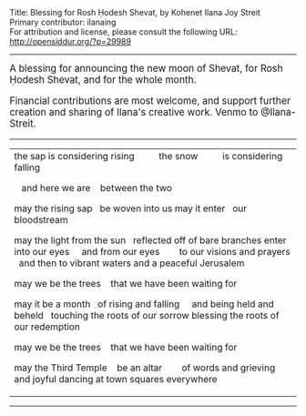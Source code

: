 <html>
<head></head>
<body>
Title: Blessing for Rosh Ḥodesh Shevat, by Kohenet Ilana Joy Streit<br />
Primary contributor: ilanaing<br />
For attribution and license, please consult the following URL: <a href="http://opensiddur.org/?p=29989">http://opensiddur.org/?p=29989</a>
<p />
<hr />

<div class="english" style="font-size: 1.2em;">
A blessing for announcing the new moon of Shevat, for Rosh Ḥodesh Shevat, and for the whole month.

Financial contributions are most welcome, and support further creation and sharing of Ilana's creative work. Venmo to @Ilana-Streit.
</div>

<hr />

<table style="margin-left: auto;margin-right: auto;">
<tbody>
<tr><td style="vertical-align:top;">
<div class="english">
the sap
is considering rising
&nbsp;&nbsp;&nbsp;&nbsp;&nbsp;&nbsp;&nbsp;&nbsp;&nbsp;the snow
&nbsp;&nbsp;&nbsp;&nbsp;&nbsp;&nbsp;&nbsp;&nbsp;&nbsp;is considering falling

&nbsp;&nbsp;&nbsp;and here we are
&nbsp;&nbsp;&nbsp;between the two

may the rising sap
&nbsp;&nbsp;be woven into us
may it enter
&nbsp;&nbsp;our bloodstream

may the light from the sun
&nbsp;&nbsp;reflected off of bare branches
enter into our eyes
&nbsp;&nbsp;&nbsp; and from our eyes
&nbsp;&nbsp;&nbsp;&nbsp;&nbsp;&nbsp;&nbsp;to our visions and prayers
&nbsp;&nbsp;and then to vibrant waters
and a peaceful Jerusalem

may we be the trees
&nbsp;&nbsp;&nbsp;that we have been waiting for

may it be a month
&nbsp;&nbsp;of rising and falling
&nbsp;&nbsp;&nbsp; and being held and beheld
&nbsp;&nbsp;touching the roots of our sorrow
blessing the roots of our redemption

may we be the trees
&nbsp;&nbsp;&nbsp;that we have been waiting for

may the Third Temple
&nbsp;&nbsp;&nbsp;be an altar
&nbsp;&nbsp;&nbsp;&nbsp;&nbsp;&nbsp; of words and grieving and joyful dancing
at town squares everywhere
</div></td></tr>
</tbody></table>

<hr />

&nbsp;
</body>
</html>